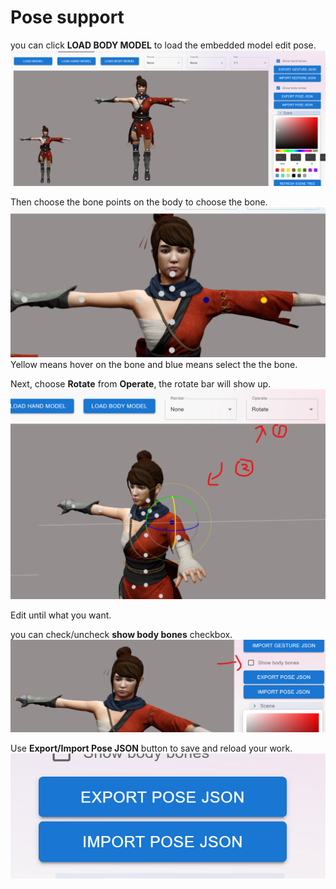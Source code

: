 # Pose support
you can click **LOAD BODY MODEL** to load the embedded model edit pose.
![pose.png](images/pose/pose1.png)

Then choose the bone points on the body to choose the bone.
![pose.png](images/pose/pose2.png)
Yellow means hover on the bone and blue means select the the bone.

Next, choose **Rotate** from **Operate**, the rotate bar will show up.
![pose.png](images/pose/pose3.png)

Edit until what you want.

you can check/uncheck **show body bones** checkbox.
![pose.png](images/pose/pose4.png)

Use **Export/Import Pose JSON** button to save and reload your work.
![pose.png](images/pose/pose5.png)